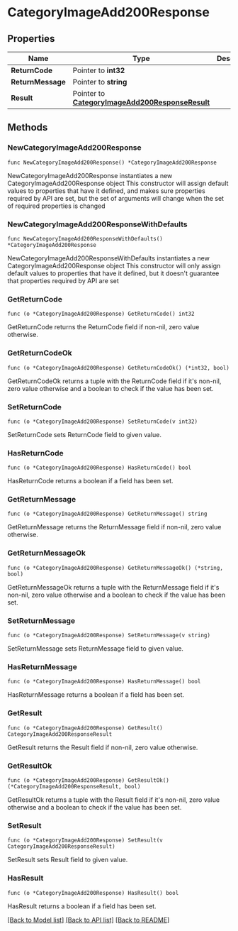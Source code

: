 # CategoryImageAdd200Response

## Properties

Name | Type | Description | Notes
------------ | ------------- | ------------- | -------------
**ReturnCode** | Pointer to **int32** |  | [optional] 
**ReturnMessage** | Pointer to **string** |  | [optional] 
**Result** | Pointer to [**CategoryImageAdd200ResponseResult**](CategoryImageAdd200ResponseResult.md) |  | [optional] 

## Methods

### NewCategoryImageAdd200Response

`func NewCategoryImageAdd200Response() *CategoryImageAdd200Response`

NewCategoryImageAdd200Response instantiates a new CategoryImageAdd200Response object
This constructor will assign default values to properties that have it defined,
and makes sure properties required by API are set, but the set of arguments
will change when the set of required properties is changed

### NewCategoryImageAdd200ResponseWithDefaults

`func NewCategoryImageAdd200ResponseWithDefaults() *CategoryImageAdd200Response`

NewCategoryImageAdd200ResponseWithDefaults instantiates a new CategoryImageAdd200Response object
This constructor will only assign default values to properties that have it defined,
but it doesn't guarantee that properties required by API are set

### GetReturnCode

`func (o *CategoryImageAdd200Response) GetReturnCode() int32`

GetReturnCode returns the ReturnCode field if non-nil, zero value otherwise.

### GetReturnCodeOk

`func (o *CategoryImageAdd200Response) GetReturnCodeOk() (*int32, bool)`

GetReturnCodeOk returns a tuple with the ReturnCode field if it's non-nil, zero value otherwise
and a boolean to check if the value has been set.

### SetReturnCode

`func (o *CategoryImageAdd200Response) SetReturnCode(v int32)`

SetReturnCode sets ReturnCode field to given value.

### HasReturnCode

`func (o *CategoryImageAdd200Response) HasReturnCode() bool`

HasReturnCode returns a boolean if a field has been set.

### GetReturnMessage

`func (o *CategoryImageAdd200Response) GetReturnMessage() string`

GetReturnMessage returns the ReturnMessage field if non-nil, zero value otherwise.

### GetReturnMessageOk

`func (o *CategoryImageAdd200Response) GetReturnMessageOk() (*string, bool)`

GetReturnMessageOk returns a tuple with the ReturnMessage field if it's non-nil, zero value otherwise
and a boolean to check if the value has been set.

### SetReturnMessage

`func (o *CategoryImageAdd200Response) SetReturnMessage(v string)`

SetReturnMessage sets ReturnMessage field to given value.

### HasReturnMessage

`func (o *CategoryImageAdd200Response) HasReturnMessage() bool`

HasReturnMessage returns a boolean if a field has been set.

### GetResult

`func (o *CategoryImageAdd200Response) GetResult() CategoryImageAdd200ResponseResult`

GetResult returns the Result field if non-nil, zero value otherwise.

### GetResultOk

`func (o *CategoryImageAdd200Response) GetResultOk() (*CategoryImageAdd200ResponseResult, bool)`

GetResultOk returns a tuple with the Result field if it's non-nil, zero value otherwise
and a boolean to check if the value has been set.

### SetResult

`func (o *CategoryImageAdd200Response) SetResult(v CategoryImageAdd200ResponseResult)`

SetResult sets Result field to given value.

### HasResult

`func (o *CategoryImageAdd200Response) HasResult() bool`

HasResult returns a boolean if a field has been set.


[[Back to Model list]](../README.md#documentation-for-models) [[Back to API list]](../README.md#documentation-for-api-endpoints) [[Back to README]](../README.md)


